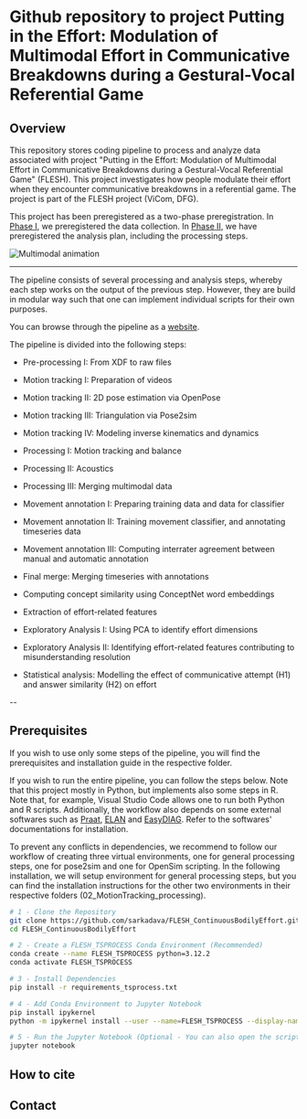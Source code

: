 # Github repository to project Putting in the Effort: Modulation of Multimodal Effort in Communicative Breakdowns during a Gestural-Vocal Referential Game

## Overview

This repository stores coding pipeline to process and analyze data associated with project "Putting in the Effort: Modulation of Multimodal Effort in Communicative Breakdowns during a Gestural-Vocal Referential Game" (FLESH). This project investigates how people modulate their effort when they encounter communicative breakdowns in a referential game. The project is part of the FLESH project (ViCom, DFG).

This project has been preregistered as a two-phase preregistration. In [Phase I](), we preregistered the data collection. In [Phase II](), we have preregistered the analysis plan, including the processing steps.

![Multimodal animation](multimodal_anim.gif)

--- 

The pipeline consists of several processing and analysis steps, whereby each step works on the output of the previous step. However, they are build in modular way such that one can implement individual scripts for their own purposes.

You can browse through the pipeline as a [website](https://sarkadava.github.io/FLESH_ContinuousBodilyEffort/).


The pipeline is divided into the following steps:

- Pre-processing I: From XDF to raw files

- Motion tracking I: Preparation of videos
- Motion tracking II: 2D pose estimation via OpenPose
- Motion tracking III: Triangulation via Pose2sim
- Motion tracking IV: Modeling inverse kinematics and dynamics

- Processing I: Motion tracking and balance
- Processing II: Acoustics
- Processing III: Merging multimodal data

- Movement annotation I: Preparing training data and data for classifier
- Movement annotation II: Training movement classifier, and annotating timeseries data
- Movement annotation III: Computing interrater agreement between manual and automatic annotation

- Final merge: Merging timeseries with annotations

- Computing concept similarity using ConceptNet word embeddings
- Extraction of effort-related features

- Exploratory Analysis I: Using PCA to identify effort dimensions
- Exploratory Analysis II: Identifying effort-related features contributing to misunderstanding resolution

- Statistical analysis: Modelling the effect of communicative attempt (H1) and answer similarity (H2) on effort

-- 

## Prerequisites

If you wish to use only some steps of the pipeline, you will find the prerequisites and installation guide in the respective folder.

If you wish to run the entire pipeline, you can follow the steps below. Note that this project mostly in Python, but implements also some steps in R. Note that, for example, Visual Studio Code allows one to run both Python and R scripts. Additionally, the workflow also depends on some external softwares such as [Praat](https://www.fon.hum.uva.nl/praat/), [ELAN](https://archive.mpi.nl/tla/elan) and [EasyDIAG](https://sourceforge.net/projects/easydiag/). Refer to the softwares' documentations for installation.

To prevent any conflicts in dependencies, we recommend to follow our workflow of creating three virtual environments, one for general processing steps, one for pose2sim and one for OpenSim scripting. In the following installation, we will setup environment for general processing steps, but you can find the installation instructions for the other two environments in their respective folders (02_MotionTracking_processing).

```bash
# 1 - Clone the Repository
git clone https://github.com/sarkadava/FLESH_ContinuousBodilyEffort.git
cd FLESH_ContinuousBodilyEffort

# 2 - Create a FLESH_TSPROCESS Conda Environment (Recommended)
conda create --name FLESH_TSPROCESS python=3.12.2
conda activate FLESH_TSPROCESS

# 3 - Install Dependencies
pip install -r requirements_tsprocess.txt

# 4 - Add Conda Environment to Jupyter Notebook
pip install ipykernel
python -m ipykernel install --user --name=FLESH_TSPROCESS --display-name "Python (FLESH_TSPROCESS)"

# 5 - Run the Jupyter Notebook (Optional - You can also open the scripts in Visual Studio Code)
jupyter notebook
```

## How to cite

## Contact